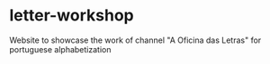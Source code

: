 # letter-workshop
Website to showcase the work of channel "A Oficina das Letras" for portuguese alphabetization
